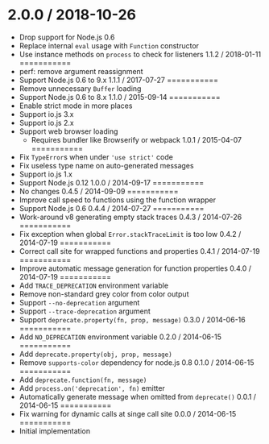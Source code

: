 2.0.0 / 2018-10-26
===========
  * Drop support for Node.js 0.6
  * Replace internal `eval` usage with `Function` constructor
  * Use instance methods on `process` to check for listeners
1.1.2 / 2018-01-11
===========
  * perf: remove argument reassignment
  * Support Node.js 0.6 to 9.x
1.1.1 / 2017-07-27
===========
  * Remove unnecessary `Buffer` loading
  * Support Node.js 0.6 to 8.x
1.1.0 / 2015-09-14
===========
  * Enable strict mode in more places
  * Support io.js 3.x
  * Support io.js 2.x
  * Support web browser loading
    - Requires bundler like Browserify or webpack
1.0.1 / 2015-04-07
===========
  * Fix `TypeError`s when under `'use strict'` code
  * Fix useless type name on auto-generated messages
  * Support io.js 1.x
  * Support Node.js 0.12
1.0.0 / 2014-09-17
===========
  * No changes
0.4.5 / 2014-09-09
===========
  * Improve call speed to functions using the function wrapper
  * Support Node.js 0.6
0.4.4 / 2014-07-27
===========
  * Work-around v8 generating empty stack traces
0.4.3 / 2014-07-26
===========
  * Fix exception when global `Error.stackTraceLimit` is too low
0.4.2 / 2014-07-19
===========
  * Correct call site for wrapped functions and properties
0.4.1 / 2014-07-19
===========
  * Improve automatic message generation for function properties
0.4.0 / 2014-07-19
===========
  * Add `TRACE_DEPRECATION` environment variable
  * Remove non-standard grey color from color output
  * Support `--no-deprecation` argument
  * Support `--trace-deprecation` argument
  * Support `deprecate.property(fn, prop, message)`
0.3.0 / 2014-06-16
===========
  * Add `NO_DEPRECATION` environment variable
0.2.0 / 2014-06-15
===========
  * Add `deprecate.property(obj, prop, message)`
  * Remove `supports-color` dependency for node.js 0.8
0.1.0 / 2014-06-15
===========
  * Add `deprecate.function(fn, message)`
  * Add `process.on('deprecation', fn)` emitter
  * Automatically generate message when omitted from `deprecate()`
0.0.1 / 2014-06-15
===========
  * Fix warning for dynamic calls at singe call site
0.0.0 / 2014-06-15
===========
  * Initial implementation

